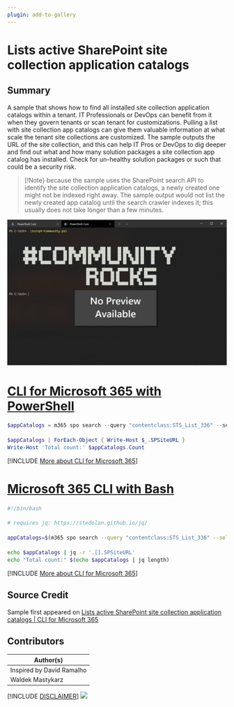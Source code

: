 ```yaml
---
plugin: add-to-gallery
---
```


# Lists active SharePoint site collection application catalogs

## Summary

A sample that shows how to find all installed site collection application catalogs within a tenant. IT Professionals or DevOps can benefit from it when they govern tenants or scan tenant for customizations. Pulling a list with site collection app catalogs can give them valuable information at what scale the tenant site collections are customized. The sample outputs the URL of the site collection, and this can help IT Pros or DevOps to dig deeper and find out what and how many solution packages a site collection app catalog has installed. Check for un-healthy solution packages or such that could be a security risk.

> [!Note} because the sample uses the SharePoint search API to identify the site collection application catalogs, a newly created one might not be indexed right away. The sample output would not list the newly created app catalog until the search crawler indexes it; this usually does not take longer than a few minutes.
 
![Example Screenshot](assets/example.png)
 
# [CLI for Microsoft 365 with PowerShell](#tab/cli-m365-ps)
```powershell
$appCatalogs = m365 spo search --query "contentclass:STS_List_336" --selectProperties SPSiteURL --allResults --output json | ConvertFrom-Json

$appCatalogs | ForEach-Object { Write-Host $_.SPSiteURL }
Write-Host 'Total count:' $appCatalogs.Count
```
[!INCLUDE [More about CLI for Microsoft 365](../../docfx/includes/MORE-CLIM365.md)]
 
# [Microsoft 365 CLI with Bash](#tab/m365cli-bash)
```bash
#!/bin/bash

# requires jq: https://stedolan.github.io/jq/

appCatalogs=$(m365 spo search --query "contentclass:STS_List_336" --selectProperties SPSiteURL --allResults --output json)

echo $appCatalogs | jq -r '.[].SPSiteURL'
echo "Total count:" $(echo $appCatalogs | jq length)
```
[!INCLUDE [More about CLI for Microsoft 365](../../docfx/includes/MORE-CLIM365.md)]


## Source Credit

Sample first appeared on [Lists active SharePoint site collection application catalogs | CLI for Microsoft 365](https://pnp.github.io/cli-microsoft365/sample-scripts/spo/list-site-app-catalogs/)

## Contributors

| Author(s) |
|-----------|
| Inspired by David Ramalho |
| Waldek Mastykarz |

[!INCLUDE [DISCLAIMER](../../docfx/includes/DISCLAIMER.md)]
<img src="https://telemetry.sharepointpnp.com/script-samples/scripts/spo-list-site-app-catalogs" aria-hidden="true" />